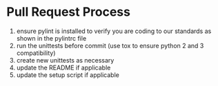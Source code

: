 # Pull Request Process
1. ensure pylint is installed to verify you are coding to our standards as shown in the pylintrc file
2. run the unittests before commit (use tox to ensure python 2 and 3 compatibility)
3. create new unittests as necessary
4. update the README if applicable
5. update the setup script if applicable
